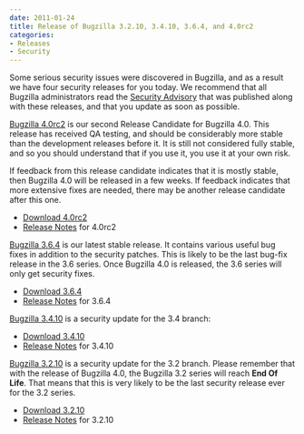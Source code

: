 ```yaml
---
date: 2011-01-24
title: Release of Bugzilla 3.2.10, 3.4.10, 3.6.4, and 4.0rc2
categories:
- Releases
- Security
---
```


Some serious security issues were discovered in Bugzilla, and as a result we have four security releases for you today. We recommend that all Bugzilla administrators read the [Security Advisory](/security/3.2.9/) that was published along with these releases, and that you update as soon as possible.

[Bugzilla 4.0rc2](/releases/4.0/) is our second Release Candidate for Bugzilla 4.0\. This release has received QA testing, and should be considerably more stable than the development releases before it. It is still not considered fully stable, and so you should understand that if you use it, you use it at your own risk.

If feedback from this release candidate indicates that it is mostly stable, then Bugzilla 4.0 will be released in a few weeks. If feedback indicates that more extensive fixes are needed, there may be another release candidate after this one.

*   [Download 4.0rc2](/download/#v40)
*   [Release Notes](/releases/4.0/) for 4.0rc2

[Bugzilla 3.6.4](/releases/3.6.4/) is our latest stable release. It contains various useful bug fixes in addition to the security patches. This is likely to be the last bug-fix release in the 3.6 series. Once Bugzilla 4.0 is released, the 3.6 series will only get security fixes.

*   [Download 3.6.4](/download/#v36)
*   [Release Notes](/releases/3.6.4/) for 3.6.4

[Bugzilla 3.4.10](/releases/3.4.10/) is a security update for the 3.4 branch:

*   [Download 3.4.10](/download/#v34)
*   [Release Notes](/releases/3.4.10/) for 3.4.10

[Bugzilla 3.2.10](/releases/3.2.10/) is a security update for the 3.2 branch. Please remember that with the release of Bugzilla 4.0, the Bugzilla 3.2 series will reach **End Of Life**. That means that this is very likely to be the last security release ever for the 3.2 series.

*   [Download 3.2.10](/download/#v32)
*   [Release Notes](/releases/3.2.10/) for 3.2.10

